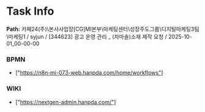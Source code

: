 # Task Info

**Path:** 카페24(주)\본사사업장\[CG]MI본부\마케팅센터\성장주도그룹\디지털마케팅3팀\마케팅1 / syjun / [344623] 광고 운영 관리 _ (차마솔)소재 제작 요청 / 2025-10-01_00-00-00

### BPMN
- ["https://n8n-mi-073-web.hanpda.com/home/workflows"]

### WIKI
- ["https://nextgen-admin.hanpda.com/"]

